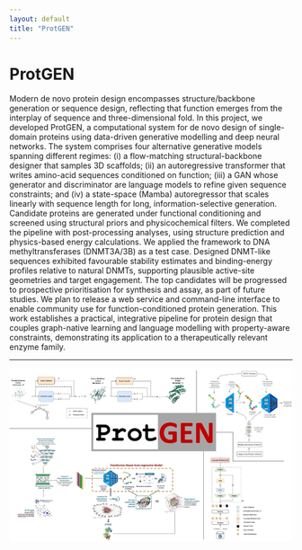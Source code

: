 ```yaml
---
layout: default
title: "ProtGEN"
---
```


# ProtGEN

Modern de novo protein design encompasses structure/backbone generation or sequence design, reflecting that function emerges from the interplay of sequence and three-dimensional fold. In this project, we developed ProtGEN, a computational system for de novo design of single-domain proteins using data-driven generative modelling and deep neural networks. The system comprises four alternative generative models spanning different regimes: (i) a flow-matching structural-backbone designer that samples 3D scaffolds; (ii) an autoregressive transformer that writes amino-acid sequences conditioned on function; (iii) a GAN whose generator and discriminator are language models to refine given sequence constraints; and (iv) a state-space (Mamba) autoregressor that scales linearly with sequence length for long, information-selective generation. Candidate proteins are generated under functional conditioning and screened using structural priors and physicochemical filters. We completed the pipeline with post-processing analyses, using structure prediction and physics-based energy calculations. We applied the framework to DNA methyltransferases (DNMT3A/3B) as a test case. Designed DNMT-like sequences exhibited favourable stability estimates and binding-energy profiles relative to natural DNMTs, supporting plausible active-site geometries and target engagement. The top candidates will be progressed to prospective prioritisation for synthesis and assay, as part of future studies. We plan to release a web service and command-line interface to enable community use for function-conditioned protein generation. This work establishes a practical, integrative pipeline for protein design that couples graph-native learning and language modelling with property-aware constraints, demonstrating its application to a therapeutically relevant enzyme family.
 
 ---

![ProtGEN Project](../images/projects/protgen.jpg)